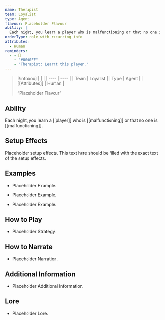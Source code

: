 ```yaml
---
name: Therapist
team: Loyalist
type: Agent
flavour: Placeholder Flavour
ability: |
  Each night, you learn a player who is malfunctioning or that no one is malfunctioning.
orderType: role_with_recurring_info
attributes:
  - Human
reminders:
  - - 💆
    - "#0000FF"
    - "Therapist: Learnt this player."
---
```

> [!infobox]
> |  |  |
> | ---- | ---- |
> | Team | Loyalist |
> | Type | Agent |
> | [[Attributes]] | Human |
> 
>  “Placeholder Flavour”

## Ability
Each night, you learn a [[player]] who is [[malfunctioning]] or that no one is [[malfunctioning]].

## Setup Effects
Placeholder setup effects. This text here should be filled with the exact text of the setup effects.

## Examples
- Placeholder Example.

- Placeholder Example.

- Placeholder Example.

## How to Play
- Placeholder Strategy.

## How to Narrate
- Placeholder Narration.

## Additional Information
- Placeholder Additional Information.

## Lore
- Placeholder Lore.